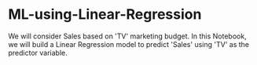 # ML-using-Linear-Regression
We will consider Sales based on 'TV' marketing budget.
In this Notebook, we will build a Linear Regression model to predict 'Sales' using 'TV' as the predictor variable.
